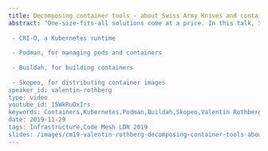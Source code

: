 ```yaml
---
title: Decomposing container tools - about Swiss Army Knives and containers
abstract: "One-size-fits-all solutions come at a price. In this talk, I present four open-source container tools dedicated to specific use-cases:
 
 - CRI-O, a Kubernetes runtime
 
 - Podman, for managing pods and containers
 
 - Buildah, for building containers
 
 - Skopeo, for distributing container images
speaker_id: valentin-rothberg
type: video
youtube_id: 15WkRuOxIrs
keywords: Containers,Kubernetes,Podman,Buildah,Skopeo,Valentin Rothberg,Code Mesh LDN
date: 2019-11-29
tags: Infrastructure,Code Mesh LDN 2019
slides: /images/cm19-valentin-rothberg-decomposing-container-tools-about-swiss-army-knives-and-containers-compressed-1.pdf
---
```


